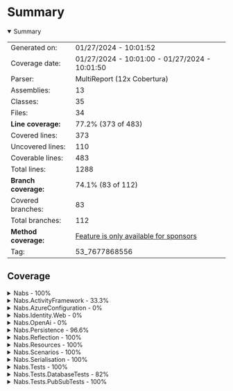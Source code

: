 # Summary
<details open><summary>Summary</summary>

|||
|:---|:---|
| Generated on: | 01/27/2024 - 10:01:52 |
| Coverage date: | 01/27/2024 - 10:01:00 - 01/27/2024 - 10:01:50 |
| Parser: | MultiReport (12x Cobertura) |
| Assemblies: | 13 |
| Classes: | 35 |
| Files: | 34 |
| **Line coverage:** | 77.2% (373 of 483) |
| Covered lines: | 373 |
| Uncovered lines: | 110 |
| Coverable lines: | 483 |
| Total lines: | 1288 |
| **Branch coverage:** | 74.1% (83 of 112) |
| Covered branches: | 83 |
| Total branches: | 112 |
| **Method coverage:** | [Feature is only available for sponsors](https://reportgenerator.io/pro) |
| Tag: | 53_7677868556 |

</details>

## Coverage
<details><summary>Nabs - 100%</summary>

|**Name**|**Line**|**Branch**|
|:---|---:|---:|
|**Nabs**|**100%**|**100%**|
|Nabs.ValueObject`1|100%|100%|

</details>
<details><summary>Nabs.ActivityFramework - 33.3%</summary>

|**Name**|**Line**|**Branch**|
|:---|---:|---:|
|**Nabs.ActivityFramework**|**33.3%**|**10%**|
|Nabs.ActivityFramework.Activity`1|50%|50%|
|Nabs.ActivityFramework.Activity`3|0%|0%|
|Nabs.ActivityFramework.ActivityState|0%||
|Nabs.ActivityFramework.ActivityStateValidator`1|0%|0%|
|Nabs.ActivityFramework.UiManifest.ActivityStateUiManifest`1|100%||
|Nabs.ActivityFramework.UiManifest.UiManifestResult|100%||
|Nabs.ActivityFramework.Workflow`1|0%|0%|

</details>
<details><summary>Nabs.AzureConfiguration - 0%</summary>

|**Name**|**Line**|**Branch**|
|:---|---:|---:|
|**Nabs.AzureConfiguration**|**0%**|****|
|Nabs.AzureConfiguration.DependencyInversionExtensions|0%||

</details>
<details><summary>Nabs.Identity.Web - 0%</summary>

|**Name**|**Line**|**Branch**|
|:---|---:|---:|
|**Nabs.Identity.Web**|**0%**|****|
|Nabs.Scenarios.DependencyInversionExtensions|0%||

</details>
<details><summary>Nabs.OpenAi - 0%</summary>

|**Name**|**Line**|**Branch**|
|:---|---:|---:|
|**Nabs.OpenAi**|**0%**|****|
|Nabs.OpenAi.OpenAiApiClient|0%||

</details>
<details><summary>Nabs.Persistence - 96.6%</summary>

|**Name**|**Line**|**Branch**|
|:---|---:|---:|
|**Nabs.Persistence**|**96.6%**|**95.4%**|
|Nabs.Persistence.BaseDbContext|100%||
|Nabs.Persistence.DependencyInversionExtensions|100%||
|Nabs.Persistence.EntityRepository`1|100%||
|Nabs.Persistence.TenantableDbContext`1|100%|100%|
|Nabs.Persistence.TenantableDbContextFactory`1|87.5%|75%|
|Nabs.Persistence.TenantQueryExtensions|100%||

</details>
<details><summary>Nabs.Reflection - 100%</summary>

|**Name**|**Line**|**Branch**|
|:---|---:|---:|
|**Nabs.Reflection**|**100%**|**100%**|
|Nabs.Reflection.ReflectionExtensions|100%|100%|

</details>
<details><summary>Nabs.Resources - 100%</summary>

|**Name**|**Line**|**Branch**|
|:---|---:|---:|
|**Nabs.Resources**|**100%**|**100%**|
|Nabs.Resources.EmbeddedResourceLoader|100%|100%|

</details>
<details><summary>Nabs.Scenarios - 100%</summary>

|**Name**|**Line**|**Branch**|
|:---|---:|---:|
|**Nabs.Scenarios**|**100%**|**100%**|
|Nabs.Scenarios.ApplicationContext|100%||
|Nabs.Scenarios.TenantId|100%|100%|

</details>
<details><summary>Nabs.Serialisation - 100%</summary>

|**Name**|**Line**|**Branch**|
|:---|---:|---:|
|**Nabs.Serialisation**|**100%**|**100%**|
|Nabs.Serialisation.DefaultJsonSerializer|100%||
|Nabs.Serialisation.GlobalSettings|100%|100%|

</details>
<details><summary>Nabs.Tests - 100%</summary>

|**Name**|**Line**|**Branch**|
|:---|---:|---:|
|**Nabs.Tests**|**100%**|**100%**|
|Nabs.Tests.Fixtures.ConfigurationTestFixtureBase|100%||
|Nabs.Tests.Fixtures.SimpleTestFixture|100%||
|Nabs.Tests.Fixtures.TestFixtureBase|100%||
|Nabs.Tests.FixtureTestBase`1|100%||
|Nabs.Tests.LoadEnumerableFromJsonDataAttribute`1|100%|100%|
|Nabs.Tests.LoadFromCsvDataAttribute`1|100%|100%|

</details>
<details><summary>Nabs.Tests.DatabaseTests - 82%</summary>

|**Name**|**Line**|**Branch**|
|:---|---:|---:|
|**Nabs.Tests.DatabaseTests**|**82%**|**83.3%**|
|Nabs.Tests.DatabaseTests.DatabaseContainerRunOnce|81%|83.3%|
|Nabs.Tests.DatabaseTests.DatabaseFixtureBase|100%||
|Nabs.Tests.DatabaseTests.DatabaseTestBase`1|100%||

</details>
<details><summary>Nabs.Tests.PubSubTests - 100%</summary>

|**Name**|**Line**|**Branch**|
|:---|---:|---:|
|**Nabs.Tests.PubSubTests**|**100%**|****|
|Nabs.Tests.PubSubTests.KafkaPubSubContainerRunOnce|100%||
|Nabs.Tests.PubSubTests.KafkaPubSubFixtureBase|100%||
|Nabs.Tests.PubSubTests.KafkaPubSubTestBase`1|100%||

</details>
